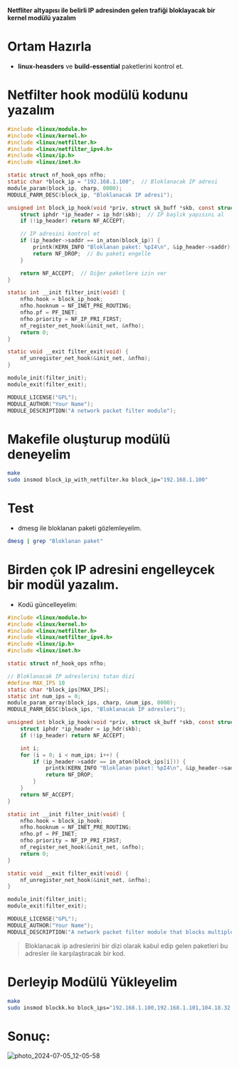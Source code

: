 **Netfliter altyapısı ile belirli IP adresinden gelen trafiği bloklayacak bir kernel modülü yazalım**

# Ortam Hazırla
- **linux-heasders** ve **build-essential** paketlerini kontrol et.

# Netfilter hook modülü kodunu yazalım

```C
#include <linux/module.h>
#include <linux/kernel.h>
#include <linux/netfilter.h>
#include <linux/netfilter_ipv4.h>
#include <linux/ip.h>
#include <linux/inet.h>

static struct nf_hook_ops nfho;
static char *block_ip = "192.168.1.100";  // Bloklanacak IP adresi
module_param(block_ip, charp, 0000);
MODULE_PARM_DESC(block_ip, "Bloklanacak IP adresi");

unsigned int block_ip_hook(void *priv, struct sk_buff *skb, const struct nf_hook_state *state) {
    struct iphdr *ip_header = ip_hdr(skb);  // IP başlık yapısını al
    if (!ip_header) return NF_ACCEPT;

    // IP adresini kontrol et
    if (ip_header->saddr == in_aton(block_ip)) {
        printk(KERN_INFO "Bloklanan paket: %pI4\n", &ip_header->saddr);
        return NF_DROP;  // Bu paketi engelle
    }

    return NF_ACCEPT;  // Diğer paketlere izin ver
}

static int __init filter_init(void) {
    nfho.hook = block_ip_hook;
    nfho.hooknum = NF_INET_PRE_ROUTING;
    nfho.pf = PF_INET;
    nfho.priority = NF_IP_PRI_FIRST;
    nf_register_net_hook(&init_net, &nfho);
    return 0;
}

static void __exit filter_exit(void) {
    nf_unregister_net_hook(&init_net, &nfho);
}

module_init(filter_init);
module_exit(filter_exit);

MODULE_LICENSE("GPL");
MODULE_AUTHOR("Your Name");
MODULE_DESCRIPTION("A network packet filter module");
```

# Makefile oluşturup modülü deneyelim

```bash
make
sudo insmod block_ip_with_netfilter.ko block_ip="192.168.1.100"
```

# Test
- dmesg ile bloklanan paketi gözlemleyelim.

```bash
dmesg | grep "Bloklanan paket"
```

# Birden çok IP adresini engelleycek bir modül yazalım.

- Kodü güncelleyelim:

```C
#include <linux/module.h>
#include <linux/kernel.h>
#include <linux/netfilter.h>
#include <linux/netfilter_ipv4.h>
#include <linux/ip.h>
#include <linux/inet.h>

static struct nf_hook_ops nfho;

// Bloklanacak IP adreslerini tutan dizi
#define MAX_IPS 10
static char *block_ips[MAX_IPS];
static int num_ips = 0;
module_param_array(block_ips, charp, &num_ips, 0000);
MODULE_PARM_DESC(block_ips, "Bloklanacak IP adresleri");

unsigned int block_ip_hook(void *priv, struct sk_buff *skb, const struct nf_hook_state *state) {
    struct iphdr *ip_header = ip_hdr(skb);
    if (!ip_header) return NF_ACCEPT;

    int i;
    for (i = 0; i < num_ips; i++) {
        if (ip_header->saddr == in_aton(block_ips[i])) {
            printk(KERN_INFO "Bloklanan paket: %pI4\n", &ip_header->saddr);
            return NF_DROP;
        }
    }
    return NF_ACCEPT;
}

static int __init filter_init(void) {
    nfho.hook = block_ip_hook;
    nfho.hooknum = NF_INET_PRE_ROUTING;
    nfho.pf = PF_INET;
    nfho.priority = NF_IP_PRI_FIRST;
    nf_register_net_hook(&init_net, &nfho);
    return 0;
}

static void __exit filter_exit(void) {
    nf_unregister_net_hook(&init_net, &nfho);
}

module_init(filter_init);
module_exit(filter_exit);

MODULE_LICENSE("GPL");
MODULE_AUTHOR("Your Name");
MODULE_DESCRIPTION("A network packet filter module that blocks multiple IPs");
```
> Bloklanacak ip adreslerini bir dizi olarak kabul edip gelen paketleri bu adresler ile karşılaştıracak bir kod.

# Derleyip Modülü Yükleyelim

```bash
make
sudo insmod blockk.ko block_ips="192.168.1.100,192.168.1.101,104.18.32.115,172.64.155.141"
```

# Sonuç:

![photo_2024-07-05_12-05-58](https://github.com/TalhaAbus/Kernel_Developments/assets/75746171/a50660e7-93ee-47ff-b40d-ef7e135a2f7f)























